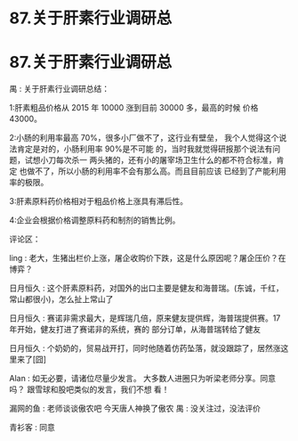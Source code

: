 # 87.关于肝素行业调研总

# 87.关于肝素行业调研总

禺 : 关于肝素行业调研总结：

1:肝素粗品价格从 2015 年 10000 涨到目前 30000 多，最高的时候 价格 43000。

2:小肠的利用率最高 70%，很多小厂做不了，这行业有壁垒， 我个人觉得这个说法肯定是对的，小肠利用率 90%是不可能 的，当时我就觉得研报那个说法有问题，试想小刀每次杀一 两头猪的，还有小的屠宰场卫生什么的都不符合标准，肯定 也做不了，所以小肠的利用率不会有那么高。而且目前应该 已经到了产能利用率的极限。

3:肝素原料药价格相对于粗品价格上涨具有滞后性。

4:企业会根据价格调整原料药和制剂的销售比例。

评论区：

ling : 老大，生猪出栏价上涨，屠企收购价下跌，这是什么原因呢？屠企压价？在博弈？

日月恒久 : 这个肝素原料药，对国外的出口主要是健友和海普瑞。(东诚，千红，常山都很小)，怎么扯上常山了

日月恒久 : 赛诺非需求最大，是辉瑞几倍，原来健友提供辉，海普瑞提供赛。17 年开始，健友打进了赛诺非的系统，赛的 部分订单，从海普瑞转给了健友

日月恒久 : 个奶奶的，贸易战开打，同时他随着仿药坠落，就没跟踪了，居然涨这里来了[囧]

Alan : 如无必要，请诸位尽量少发言。 大多数人进圈只为听梁老师分享。同意吗？ 跟雪球和股吧类似的发言，我们不想 看！

漏网的鱼 : 老师谈谈傲农吧 今天唐人神换了傲农 禺 : 没关注过，没法评价

青衫客 : 同意